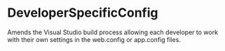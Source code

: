 # DeveloperSpecificConfig
Amends the Visual Studio build process allowing each developer to work with their own settings in the web.config or app.config files.
